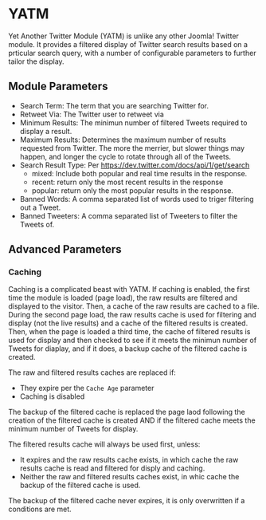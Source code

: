 # YATM

Yet Another Twitter Module (YATM) is unlike any other Joomla! Twitter module. It provides a filtered display of Twitter search results based on a prticular search query, with a number of configurable parameters to further tailor the display.

## Module Parameters

* Search Term: The term that you are searching Twitter for.
* Retweet Via: The Twitter user to retweet via
* Minimum Results: The minimun number of filtered Tweets required to display a result. 
* Maximum Results: Determines the maximum number of results requested from Twitter. The more the merrier, but slower things may happen, and longer the cycle to rotate through all of the Tweets.
* Search Result Type: Per https://dev.twitter.com/docs/api/1/get/search
    * mixed: Include both popular and real time results in the response.
    * recent: return only the most recent results in the response
    * popular: return only the most popular results in the response.
* Banned Words: A comma separated list of words used to triger filtering out a Tweet.
* Banned Tweeters: A comma separated list of Tweeters to filter the Tweets of.

## Advanced Parameters
### Caching
Caching is a complicated beast with YATM. If caching is enabled, the first time the module is loaded (page load), the raw results are filtered and displayed to the visitor. Then, a cache of the raw results are cached to a file. During the second page load, the raw results cache is used for filtering and display (not the live results) and a cache of the filtered results is created. Then, when the page is loaded a third time, the cache of filtered results is used for display and then checked to see if it meets the minimun number of Tweets for diaplay, and if it does, a backup cache of the filtered cache is created.

The raw and filtered results caches are replaced if:
* They expire per the `Cache Age` parameter
* Caching is disabled

The backup of the filtered cache is replaced the page laod following the creation of the filtered cache is created AND if the filtered cache meets the minimum number of Tweets for display.

The filtered results cache will always be used first, unless:
* It expires and the raw results cache exists, in which cache the raw results cache is read and filtered for disply and caching.
* Neither the raw and filtered results caches exist, in whic cache the backup of the filtered cache is used.

The backup of the filtered cache never expires, it is only overwritten if a conditions are met.




